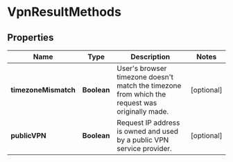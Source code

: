 

# VpnResultMethods


## Properties

| Name | Type | Description | Notes |
|------------ | ------------- | ------------- | -------------|
|**timezoneMismatch** | **Boolean** | User&#39;s browser timezone doesn&#39;t match the timezone from which the request was originally made. |  [optional] |
|**publicVPN** | **Boolean** | Request IP address is owned and used by a public VPN service provider. |  [optional] |



